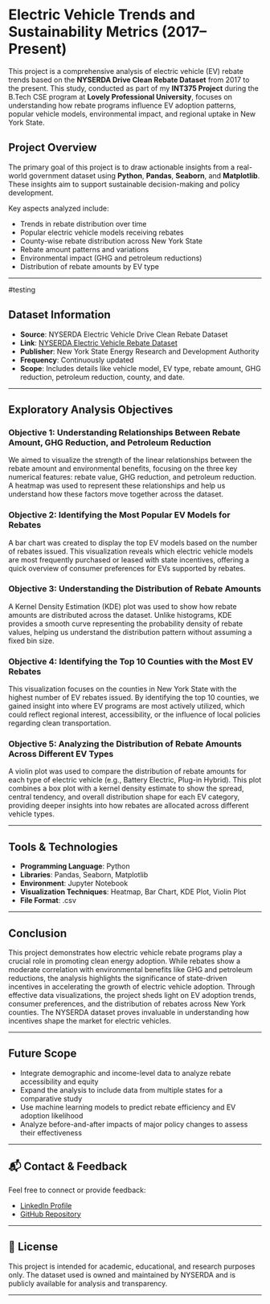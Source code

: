 # Electric Vehicle Trends and Sustainability Metrics (2017–Present)

This project is a comprehensive analysis of electric vehicle (EV) rebate trends based on the **NYSERDA Drive Clean Rebate Dataset** from 2017 to the present. This study, conducted as part of my **INT375 Project** during the B.Tech CSE program at **Lovely Professional University**, focuses on understanding how rebate programs influence EV adoption patterns, popular vehicle models, environmental impact, and regional uptake in New York State.

## Project Overview

The primary goal of this project is to draw actionable insights from a real-world government dataset using **Python**, **Pandas**, **Seaborn**, and **Matplotlib**. These insights aim to support sustainable decision-making and policy development.

Key aspects analyzed include:

- Trends in rebate distribution over time  
- Popular electric vehicle models receiving rebates  
- County-wise rebate distribution across New York State  
- Rebate amount patterns and variations  
- Environmental impact (GHG and petroleum reductions)  
- Distribution of rebate amounts by EV type  

---
#testing
## Dataset Information

- **Source**: NYSERDA Electric Vehicle Drive Clean Rebate Dataset  
- **Link**: [NYSERDA Electric Vehicle Rebate Dataset](https://catalog.data.gov/dataset/nyserda-electric-vehicle-drive-clean-rebate-data-beginning-2017)  
- **Publisher**: New York State Energy Research and Development Authority  
- **Frequency**: Continuously updated  
- **Scope**: Includes details like vehicle model, EV type, rebate amount, GHG reduction, petroleum reduction, county, and date.

---

## Exploratory Analysis Objectives

### Objective 1: Understanding Relationships Between Rebate Amount, GHG Reduction, and Petroleum Reduction
We aimed to visualize the strength of the linear relationships between the rebate amount and environmental benefits, focusing on the three key numerical features: rebate value, GHG reduction, and petroleum reduction. A heatmap was used to represent these relationships and help us understand how these factors move together across the dataset.

### Objective 2: Identifying the Most Popular EV Models for Rebates
A bar chart was created to display the top EV models based on the number of rebates issued. This visualization reveals which electric vehicle models are most frequently purchased or leased with state incentives, offering a quick overview of consumer preferences for EVs supported by rebates.

### Objective 3: Understanding the Distribution of Rebate Amounts
A Kernel Density Estimation (KDE) plot was used to show how rebate amounts are distributed across the dataset. Unlike histograms, KDE provides a smooth curve representing the probability density of rebate values, helping us understand the distribution pattern without assuming a fixed bin size.

### Objective 4: Identifying the Top 10 Counties with the Most EV Rebates
This visualization focuses on the counties in New York State with the highest number of EV rebates issued. By identifying the top 10 counties, we gained insight into where EV programs are most actively utilized, which could reflect regional interest, accessibility, or the influence of local policies regarding clean transportation.

### Objective 5: Analyzing the Distribution of Rebate Amounts Across Different EV Types
A violin plot was used to compare the distribution of rebate amounts for each type of electric vehicle (e.g., Battery Electric, Plug-in Hybrid). This plot combines a box plot with a kernel density estimate to show the spread, central tendency, and overall distribution shape for each EV category, providing deeper insights into how rebates are allocated across different vehicle types.

---

## Tools & Technologies

- **Programming Language**: Python  
- **Libraries**: Pandas, Seaborn, Matplotlib  
- **Environment**: Jupyter Notebook  
- **Visualization Techniques**: Heatmap, Bar Chart, KDE Plot, Violin Plot  
- **File Format**: .csv  

---

## Conclusion

This project demonstrates how electric vehicle rebate programs play a crucial role in promoting clean energy adoption. While rebates show a moderate correlation with environmental benefits like GHG and petroleum reductions, the analysis highlights the significance of state-driven incentives in accelerating the growth of electric vehicle adoption. Through effective data visualizations, the project sheds light on EV adoption trends, consumer preferences, and the distribution of rebates across New York counties. The NYSERDA dataset proves invaluable in understanding how incentives shape the market for electric vehicles.

---

## Future Scope

- Integrate demographic and income-level data to analyze rebate accessibility and equity  
- Expand the analysis to include data from multiple states for a comparative study  
- Use machine learning models to predict rebate efficiency and EV adoption likelihood  
- Analyze before-and-after impacts of major policy changes to assess their effectiveness  

---

## 📬 Contact & Feedback

Feel free to connect or provide feedback:

- [LinkedIn Profile](http://linkedin.com/posts/mayank-g22_electricvehicles-datascience-pythonproject-activity-7316328360727457792-1lPZ/?utm_source=social_share_send&utm_medium=member_desktop_web&rcm=ACoAAEYqqRkBTCzQDjh2NtMegA8m5n7lL8xnPWs)  
- [GitHub Repository](https://github.com/mayank2295/EV-Trends-and-Sustainability-Analysis)

---

## 📄 License

This project is intended for academic, educational, and research purposes only. The dataset used is owned and maintained by NYSERDA and is publicly available for analysis and transparency.

---


